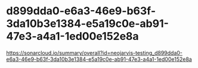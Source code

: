 # d899dda0-e6a3-46e9-b63f-3da10b3e1384-e5a19c0e-ab91-47e3-a4a1-1ed00e152e8a
https://sonarcloud.io/summary/overall?id=neojarvis-testing_d899dda0-e6a3-46e9-b63f-3da10b3e1384-e5a19c0e-ab91-47e3-a4a1-1ed00e152e8a
